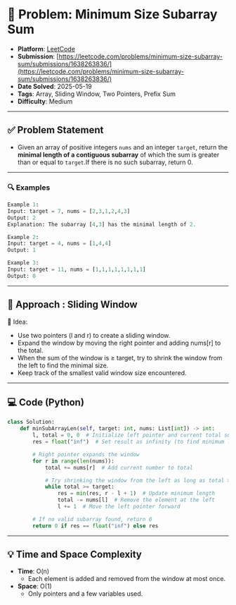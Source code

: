 # 🧲 Problem: Minimum Size Subarray Sum

- **Platform**: [LeetCode](https://leetcode.com/problems/minimum-size-subarray-sum/description/)
- **Submission**: [https://leetcode.com/problems/minimum-size-subarray-sum/submissions/1638263836/](https://leetcode.com/problems/minimum-size-subarray-sum/submissions/1638263836/)
- **Date Solved**: 2025-05-19
- **Tags**: Array, Sliding Window, Two Pointers, Prefix Sum
- **Difficulty**: Medium

---

## ✅ Problem Statement
- Given an array of positive integers `nums` and an integer `target`, return the **minimal length of a contiguous subarray** of which the sum is greater than or equal to `target`.If there is no such subarray, return 0.

---

### 🔍 Examples

```python
Example 1:
Input: target = 7, nums = [2,3,1,2,4,3]
Output: 2
Explanation: The subarray [4,3] has the minimal length of 2.

Example 2:
Input: target = 4, nums = [1,4,4]
Output: 1

Example 3:
Input: target = 11, nums = [1,1,1,1,1,1,1,1]
Output: 0

```
---

## 🚀 Approach : Sliding Window
🔸 Idea:
- Use two pointers (l and r) to create a sliding window.
- Expand the window by moving the right pointer and adding nums[r] to the total.
- When the sum of the window is ≥ target, try to shrink the window from the left to find the minimal size.
- Keep track of the smallest valid window size encountered.

---

## 💻 Code (Python)

```python
class Solution:
    def minSubArrayLen(self, target: int, nums: List[int]) -> int:
        l, total = 0, 0  # Initialize left pointer and current total sum
        res = float("inf")  # Set result as infinity (to find minimum length)

        # Right pointer expands the window
        for r in range(len(nums)):
            total += nums[r]  # Add current number to total

            # Try shrinking the window from the left as long as total >= target
            while total >= target:
                res = min(res, r - l + 1)  # Update minimum length
                total -= nums[l]  # Remove the element at the left
                l += 1  # Move the left pointer forward

        # If no valid subarray found, return 0
        return 0 if res == float("inf") else res
```

---

## 💡 Time and Space Complexity
- **Time**: O(n)
    - Each element is added and removed from the window at most once.
- **Space**: O(1)
    - Only pointers and a few variables used.
